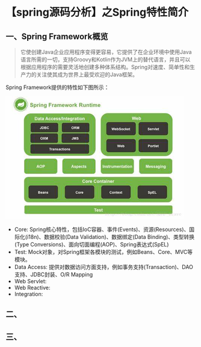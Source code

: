 # 【spring源码分析】之Spring特性简介

## 一、Spring Framework概览

> 它使创建Java企业应用程序变得更容易，它提供了在企业环境中使用Java语言所需的一切，支持Groovy和Kotlin作为JVM上的替代语言，并且可以根据应用程序的需要灵活地创建多种体系结构。Spring对速度、简单性和生产力的关注使其成为世界上最受欢迎的Java框架。

Spring Framework提供的特性如下图所示：

![spring-bg](../01-assets/spring-framework.jpg)

- Core: Spring核心特性，包括IoC容器、事件(Events)、资源(Resources)、国际化(i18n)、数据校验(Data Validation)、数据绑定(Data Binding)、类型转换(Type Conversions)、面向切面编程(AOP)、Spring表达式(SpEL)
- Test: Mock对象，对Spring框架各模块的测试，例如Beans、Core、MVC等模块。
- Data Access: 提供对数据访问方面支持，例如事务支持(Transaction)、DAO支持、JDBC封装、O/R Mapping
- Web Servlet: 
- Web Reactive: 
- Integration: 

## 二、

## 三、